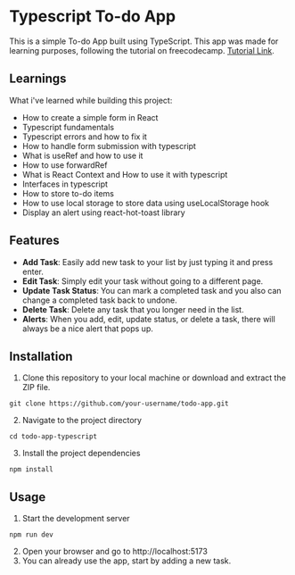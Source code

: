# Typescript To-do App
This is a simple To-do App built using TypeScript. This app was made for learning purposes, following the tutorial on freecodecamp. [Tutorial Link](https://www.freecodecamp.org/news/typescript-tutorial-for-react-developers/).

## Learnings 
What i've learned while building this project:
- How to create a simple form in React
- Typescript fundamentals
- Typescript errors and how to fix it
- How to handle form submission with typescript
- What is useRef and how to use it
- How to use forwardRef
- What is React Context and How to use it with typescript
- Interfaces in typescript
- How to store to-do items
- How to use local storage to store data using useLocalStorage hook
- Display an alert using react-hot-toast library




## Features
- **Add Task**: Easily add new task to your list by just typing it and press enter.
- **Edit Task**: Simply edit your task without going to a different page.
- **Update Task Status**: You can mark a completed task and you also can change a completed task back to undone.
- **Delete Task**: Delete any task that you longer need in the list.
- **Alerts**: When you add, edit, update status, or delete a task, there will always be a nice alert that pops up.

## Installation
1. Clone this repository to your local machine or download and extract the ZIP file.
```shell
git clone https://github.com/your-username/todo-app.git
```
2. Navigate to the project directory
```shell
cd todo-app-typescript
```
3. Install the project dependencies
```shell
npm install
```

## Usage
1. Start the development server
```shell
npm run dev
```
2. Open your browser and go to http://localhost:5173
3. You can already use the app, start by adding a new task.
